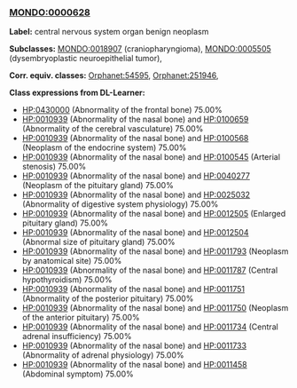 
### [MONDO:0000628](http://purl.obolibrary.org/obo/MONDO_0000628)
**Label:** central nervous system organ benign neoplasm

**Subclasses:** [MONDO:0018907](http://purl.obolibrary.org/obo/MONDO_0018907) (craniopharyngioma), [MONDO:0005505](http://purl.obolibrary.org/obo/MONDO_0005505) (dysembryoplastic neuroepithelial tumor), 

**Corr. equiv. classes:** [Orphanet:54595](http://www.orpha.net/ORDO/Orphanet_54595), [Orphanet:251946](http://www.orpha.net/ORDO/Orphanet_251946), 

**Class expressions from DL-Learner:**

- [HP:0430000](http://purl.obolibrary.org/obo/HP_0430000) (Abnormality of the frontal bone) 75.00%
- [HP:0010939](http://purl.obolibrary.org/obo/HP_0010939) (Abnormality of the nasal bone) and [HP:0100659](http://purl.obolibrary.org/obo/HP_0100659) (Abnormality of the cerebral vasculature) 75.00%
- [HP:0010939](http://purl.obolibrary.org/obo/HP_0010939) (Abnormality of the nasal bone) and [HP:0100568](http://purl.obolibrary.org/obo/HP_0100568) (Neoplasm of the endocrine system) 75.00%
- [HP:0010939](http://purl.obolibrary.org/obo/HP_0010939) (Abnormality of the nasal bone) and [HP:0100545](http://purl.obolibrary.org/obo/HP_0100545) (Arterial stenosis) 75.00%
- [HP:0010939](http://purl.obolibrary.org/obo/HP_0010939) (Abnormality of the nasal bone) and [HP:0040277](http://purl.obolibrary.org/obo/HP_0040277) (Neoplasm of the pituitary gland) 75.00%
- [HP:0010939](http://purl.obolibrary.org/obo/HP_0010939) (Abnormality of the nasal bone) and [HP:0025032](http://purl.obolibrary.org/obo/HP_0025032) (Abnormality of digestive system physiology) 75.00%
- [HP:0010939](http://purl.obolibrary.org/obo/HP_0010939) (Abnormality of the nasal bone) and [HP:0012505](http://purl.obolibrary.org/obo/HP_0012505) (Enlarged pituitary gland) 75.00%
- [HP:0010939](http://purl.obolibrary.org/obo/HP_0010939) (Abnormality of the nasal bone) and [HP:0012504](http://purl.obolibrary.org/obo/HP_0012504) (Abnormal size of pituitary gland) 75.00%
- [HP:0010939](http://purl.obolibrary.org/obo/HP_0010939) (Abnormality of the nasal bone) and [HP:0011793](http://purl.obolibrary.org/obo/HP_0011793) (Neoplasm by anatomical site) 75.00%
- [HP:0010939](http://purl.obolibrary.org/obo/HP_0010939) (Abnormality of the nasal bone) and [HP:0011787](http://purl.obolibrary.org/obo/HP_0011787) (Central hypothyroidism) 75.00%
- [HP:0010939](http://purl.obolibrary.org/obo/HP_0010939) (Abnormality of the nasal bone) and [HP:0011751](http://purl.obolibrary.org/obo/HP_0011751) (Abnormality of the posterior pituitary) 75.00%
- [HP:0010939](http://purl.obolibrary.org/obo/HP_0010939) (Abnormality of the nasal bone) and [HP:0011750](http://purl.obolibrary.org/obo/HP_0011750) (Neoplasm of the anterior pituitary) 75.00%
- [HP:0010939](http://purl.obolibrary.org/obo/HP_0010939) (Abnormality of the nasal bone) and [HP:0011734](http://purl.obolibrary.org/obo/HP_0011734) (Central adrenal insufficiency) 75.00%
- [HP:0010939](http://purl.obolibrary.org/obo/HP_0010939) (Abnormality of the nasal bone) and [HP:0011733](http://purl.obolibrary.org/obo/HP_0011733) (Abnormality of adrenal physiology) 75.00%
- [HP:0010939](http://purl.obolibrary.org/obo/HP_0010939) (Abnormality of the nasal bone) and [HP:0011458](http://purl.obolibrary.org/obo/HP_0011458) (Abdominal symptom) 75.00%


